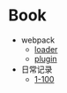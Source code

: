 # Book



* webpack
    * [loader](webpack/loader.md)
    * [plugin](webpack/plugin.md)
* 日常记录
    * [1-100](日常记录/100.md)

